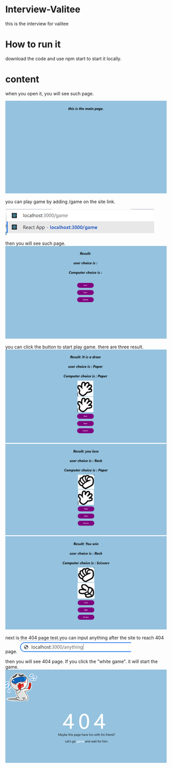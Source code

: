 # Interview-Valitee
this is the interview for valitee

# How to run it
download the code and use npm start to start it locally.


# content

when you open it, you will see such page.

![main page](https://raw.githubusercontent.com/Jiangwei-shi/interview-Valitee/main/public/images/mainpage.png)

you can play game by adding /game on the site link.

![game link](https://raw.githubusercontent.com/Jiangwei-shi/interview-Valitee/main/public/images/gamesite.png)

then you will see such page.
![game page](https://raw.githubusercontent.com/Jiangwei-shi/interview-Valitee/main/public/images/gamepage.png)

you can click the button to start play game. there are three result.
![result 1](https://raw.githubusercontent.com/Jiangwei-shi/interview-Valitee/main/public/images/gameresult.png)
![result 2](https://raw.githubusercontent.com/Jiangwei-shi/interview-Valitee/main/public/images/gameresult2.png)
![result 3](https://raw.githubusercontent.com/Jiangwei-shi/interview-Valitee/main/public/images/gameresult3.png)

next is the 404 page test.you can input anything after the site to reach 404 page.
![404 site](https://raw.githubusercontent.com/Jiangwei-shi/interview-Valitee/main/public/images/404site.png)

then you will see 404 page. If you click the "white game". it will start the game.
![404 page](https://raw.githubusercontent.com/Jiangwei-shi/interview-Valitee/main/public/images/404page.png)
